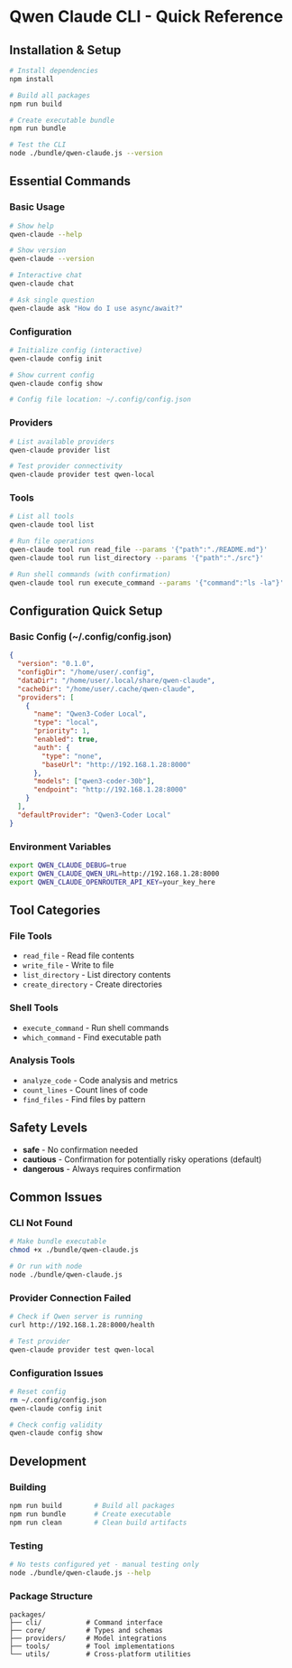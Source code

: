 # Qwen Claude CLI - Quick Reference

## Installation & Setup

```bash
# Install dependencies
npm install

# Build all packages
npm run build

# Create executable bundle
npm run bundle

# Test the CLI
node ./bundle/qwen-claude.js --version
```

## Essential Commands

### Basic Usage
```bash
# Show help
qwen-claude --help

# Show version
qwen-claude --version

# Interactive chat
qwen-claude chat

# Ask single question
qwen-claude ask "How do I use async/await?"
```

### Configuration
```bash
# Initialize config (interactive)
qwen-claude config init

# Show current config
qwen-claude config show

# Config file location: ~/.config/config.json
```

### Providers
```bash
# List available providers
qwen-claude provider list

# Test provider connectivity
qwen-claude provider test qwen-local
```

### Tools
```bash
# List all tools
qwen-claude tool list

# Run file operations
qwen-claude tool run read_file --params '{"path":"./README.md"}'
qwen-claude tool run list_directory --params '{"path":"./src"}'

# Run shell commands (with confirmation)
qwen-claude tool run execute_command --params '{"command":"ls -la"}'
```

## Configuration Quick Setup

### Basic Config (~/.config/config.json)
```json
{
  "version": "0.1.0",
  "configDir": "/home/user/.config",
  "dataDir": "/home/user/.local/share/qwen-claude",
  "cacheDir": "/home/user/.cache/qwen-claude",
  "providers": [
    {
      "name": "Qwen3-Coder Local",
      "type": "local",
      "priority": 1,
      "enabled": true,
      "auth": {
        "type": "none",
        "baseUrl": "http://192.168.1.28:8000"
      },
      "models": ["qwen3-coder-30b"],
      "endpoint": "http://192.168.1.28:8000"
    }
  ],
  "defaultProvider": "Qwen3-Coder Local"
}
```

### Environment Variables
```bash
export QWEN_CLAUDE_DEBUG=true
export QWEN_CLAUDE_QWEN_URL=http://192.168.1.28:8000
export QWEN_CLAUDE_OPENROUTER_API_KEY=your_key_here
```

## Tool Categories

### File Tools
- `read_file` - Read file contents
- `write_file` - Write to file
- `list_directory` - List directory contents  
- `create_directory` - Create directories

### Shell Tools
- `execute_command` - Run shell commands
- `which_command` - Find executable path

### Analysis Tools
- `analyze_code` - Code analysis and metrics
- `count_lines` - Count lines of code
- `find_files` - Find files by pattern

## Safety Levels

- **safe** - No confirmation needed
- **cautious** - Confirmation for potentially risky operations (default)
- **dangerous** - Always requires confirmation

## Common Issues

### CLI Not Found
```bash
# Make bundle executable
chmod +x ./bundle/qwen-claude.js

# Or run with node
node ./bundle/qwen-claude.js
```

### Provider Connection Failed
```bash
# Check if Qwen server is running
curl http://192.168.1.28:8000/health

# Test provider
qwen-claude provider test qwen-local
```

### Configuration Issues
```bash
# Reset config
rm ~/.config/config.json
qwen-claude config init

# Check config validity
qwen-claude config show
```

## Development

### Building
```bash
npm run build        # Build all packages
npm run bundle       # Create executable
npm run clean        # Clean build artifacts
```

### Testing
```bash
# No tests configured yet - manual testing only
node ./bundle/qwen-claude.js --help
```

### Package Structure
```
packages/
├── cli/           # Command interface
├── core/          # Types and schemas
├── providers/     # Model integrations
├── tools/         # Tool implementations
└── utils/         # Cross-platform utilities
```